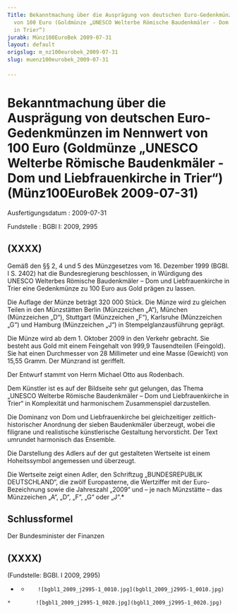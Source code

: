 ```yaml
---
Title: Bekanntmachung über die Ausprägung von deutschen Euro-Gedenkmünzen im Nennwert
  von 100 Euro (Goldmünze „UNESCO Welterbe Römische Baudenkmäler - Dom und Liebfrauenkirche
  in Trier“)
jurabk: Münz100EuroBek 2009-07-31
layout: default
origslug: m_nz100eurobek_2009-07-31
slug: muenz100eurobek_2009-07-31

---
```


# Bekanntmachung über die Ausprägung von deutschen Euro-Gedenkmünzen im Nennwert von 100 Euro (Goldmünze „UNESCO Welterbe Römische Baudenkmäler - Dom und Liebfrauenkirche in Trier“) (Münz100EuroBek 2009-07-31)

Ausfertigungsdatum
:   2009-07-31

Fundstelle
:   BGBl I: 2009, 2995


## (XXXX)

Gemäß den §§ 2, 4 und 5 des Münzgesetzes vom 16. Dezember 1999 (BGBl. I S. 2402) hat die Bundesregierung beschlossen, in Würdigung des UNESCO Welterbes Römische Baudenkmäler – Dom und Liebfrauenkirche in Trier eine Gedenkmünze zu 100 Euro aus Gold prägen zu lassen.

Die Auflage der Münze beträgt 320 000 Stück. Die Münze wird zu gleichen Teilen in den Münzstätten Berlin (Münzzeichen „A“), München (Münzzeichen „D“), Stuttgart (Münzzeichen „F“), Karlsruhe (Münzzeichen „G“) und Hamburg (Münzzeichen „J“) in Stempelglanzausführung geprägt.

Die Münze wird ab dem 1. Oktober 2009 in den Verkehr gebracht. Sie besteht aus Gold mit einem Feingehalt von 999,9 Tausendteilen (Feingold). Sie hat einen Durchmesser von 28 Millimeter und eine Masse (Gewicht) von 15,55 Gramm. Der Münzrand ist geriffelt.

Der Entwurf stammt von Herrn Michael Otto aus Rodenbach.

Dem Künstler ist es auf der Bildseite sehr gut gelungen, das Thema „UNESCO Welterbe Römische Baudenkmäler – Dom und Liebfrauenkirche in Trier“ in Komplexität und harmonischem Zusammenspiel darzustellen.

Die Dominanz von Dom und Liebfrauenkirche bei gleichzeitiger zeitlich-historischer Anordnung der sieben Baudenkmäler überzeugt, wobei die filigrane und realistische künstlerische Gestaltung hervorsticht. Der Text umrundet harmonisch das Ensemble.

Die Darstellung des Adlers auf der gut gestalteten Wertseite ist einem Hoheitssymbol angemessen und überzeugt.

Die Wertseite zeigt einen Adler, den Schriftzug „BUNDESREPUBLIK DEUTSCHLAND“, die zwölf Europasterne, die Wertziffer mit der Euro-Bezeichnung sowie die Jahreszahl „2009“ und – je nach Münzstätte – das Münzzeichen „A“, „D“, „F“, „G“ oder „J“.\*



## Schlussformel

Der Bundesminister der Finanzen


## (XXXX)

(Fundstelle: BGBl. I 2009, 2995)

*    *        ![bgbl1_2009_j2995-1_0010.jpg](bgbl1_2009_j2995-1_0010.jpg)
    *        ![bgbl1_2009_j2995-1_0020.jpg](bgbl1_2009_j2995-1_0020.jpg)


